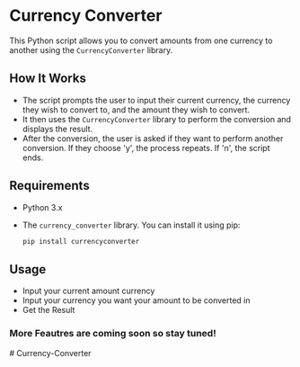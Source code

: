 # Currency Converter

This Python script allows you to convert amounts from one currency to another using the `CurrencyConverter` library.

## How It Works

- The script prompts the user to input their current currency, the currency they wish to convert to, and the amount they wish to convert.
- It then uses the `CurrencyConverter` library to perform the conversion and displays the result.
- After the conversion, the user is asked if they want to perform another conversion. If they choose 'y', the process repeats. If 'n', the script ends.

## Requirements

- Python 3.x
- The `currency_converter` library. You can install it using pip:

  ```bash
  pip install currencyconverter

## Usage

- Input your current amount currency 
- Input your currency you want your amount to be converted in
- Get the Result

### More Feautres are coming soon so stay tuned!
#   C u r r e n c y - C o n v e r t e r  
 